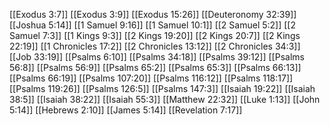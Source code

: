 [[Exodus 3:7]]
[[Exodus 3:9]]
[[Exodus 15:26]]
[[Deuteronomy 32:39]]
[[Joshua 5:14]]
[[1 Samuel 9:16]]
[[1 Samuel 10:1]]
[[2 Samuel 5:2]]
[[2 Samuel 7:3]]
[[1 Kings 9:3]]
[[2 Kings 19:20]]
[[2 Kings 20:7]]
[[2 Kings 22:19]]
[[1 Chronicles 17:2]]
[[2 Chronicles 13:12]]
[[2 Chronicles 34:3]]
[[Job 33:19]]
[[Psalms 6:10]]
[[Psalms 34:18]]
[[Psalms 39:12]]
[[Psalms 56:8]]
[[Psalms 56:9]]
[[Psalms 65:2]]
[[Psalms 65:3]]
[[Psalms 66:13]]
[[Psalms 66:19]]
[[Psalms 107:20]]
[[Psalms 116:12]]
[[Psalms 118:17]]
[[Psalms 119:26]]
[[Psalms 126:5]]
[[Psalms 147:3]]
[[Isaiah 19:22]]
[[Isaiah 38:5]]
[[Isaiah 38:22]]
[[Isaiah 55:3]]
[[Matthew 22:32]]
[[Luke 1:13]]
[[John 5:14]]
[[Hebrews 2:10]]
[[James 5:14]]
[[Revelation 7:17]]
